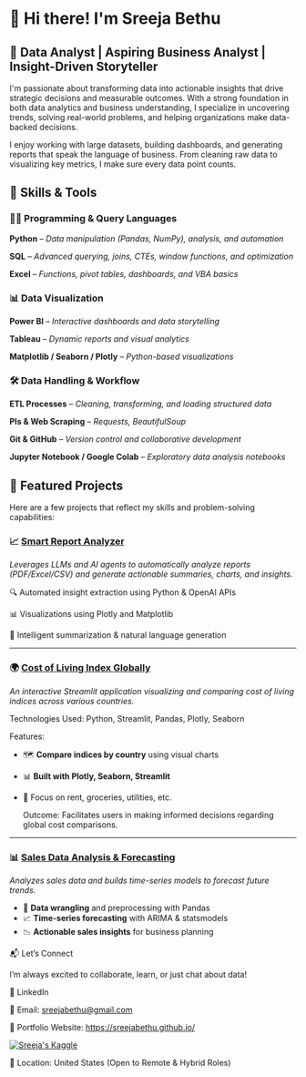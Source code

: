 # 👋 Hi there! I'm **Sreeja Bethu**

## 🎯 **Data Analyst | Aspiring Business Analyst | Insight-Driven Storyteller**

I'm passionate about transforming data into actionable insights that drive strategic decisions and measurable outcomes. With a strong foundation in both data analytics and business understanding, I specialize in uncovering trends, solving real-world problems, and helping organizations make data-backed decisions.

I enjoy working with large datasets, building dashboards, and generating reports that speak the language of business. From cleaning raw data to visualizing key metrics, I make sure every data point counts.

## 🧰 **Skills & Tools**

### 👩‍💻 Programming & Query Languages

 **Python** – *Data manipulation (Pandas, NumPy), analysis, and automation*
 
 **SQL** – *Advanced querying, joins, CTEs, window functions, and optimization*
 
 **Excel** – *Functions, pivot tables, dashboards, and VBA basics*



### 📊 Data Visualization

   **Power BI** – *Interactive dashboards and data storytelling*
   
 **Tableau** – *Dynamic reports and visual analytics*
   
**Matplotlib / Seaborn / Plotly** – *Python-based visualizations*



### 🛠️ Data Handling & Workflow

  **ETL Processes** – *Cleaning, transforming, and loading structured data*
   
  **PIs & Web Scraping** – *Requests, BeautifulSoup*
   
  **Git & GitHub** – *Version control and collaborative development*
   
   **Jupyter Notebook / Google Colab** – *Exploratory data analysis notebooks*


## 💼 **Featured Projects**

Here are a few projects that reflect my skills and problem-solving capabilities:

### 📈 **[Smart Report Analyzer](https://github.com/SreejaBethu/Smart-Report-Analyzer)**

*Leverages LLMs and AI agents to automatically analyze reports (PDF/Excel/CSV) and generate actionable summaries, charts, and insights.*

   🔍 Automated insight extraction using Python & OpenAI APIs

   📊 Visualizations using Plotly and Matplotlib

   🤖 Intelligent summarization & natural language generation

---

### 🌍 **[Cost of Living Index Globally](https://github.com/SreejaBethu/Cost-Of-Living-Index-Globally)**  
*An interactive Streamlit application visualizing and comparing cost of living indices across various countries.*

   Technologies Used: Python, Streamlit, Pandas, Plotly, Seaborn​

   Features:

- 🗺️ **Compare indices by country** using visual charts  
- 📊 **Built with Plotly, Seaborn, Streamlit**  
- 🧮 Focus on rent, groceries, utilities, etc.

   Outcome: Facilitates users in making informed decisions regarding global cost comparisons.
---


### 📊 **[Sales Data Analysis & Forecasting](https://github.com/SreejaBethu/Sales-Data-Analysis-Forecasting)**  
*Analyzes sales data and builds time-series models to forecast future trends.*
- 🧼 **Data wrangling** and preprocessing with Pandas  
- 📈 **Time-series forecasting** with ARIMA & statsmodels  
- 📉 **Actionable sales insights** for business planning  


📬 Let’s Connect

I’m always excited to collaborate, learn, or just chat about data!

   🔗 LinkedIn

   📧 Email: sreejabethu@gmail.com

   🧠 Portfolio Website: https://sreejabethu.github.io/

   [![Sreeja's Kaggle](https://img.shields.io/badge/Kaggle-Profile-blue?logo=kaggle)](https://kaggle.com/sreejab22)
   

   📍 Location: United States (Open to Remote & Hybrid Roles)
